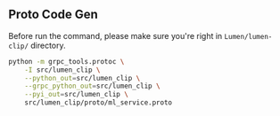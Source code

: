 ## Proto Code Gen

Before run the command, please make sure you're right in `Lumen/lumen-clip/` directory.

```bash
python -m grpc_tools.protoc \
    -I src/lumen_clip \
    --python_out=src/lumen_clip \
    --grpc_python_out=src/lumen_clip \
    --pyi_out=src/lumen_clip \
    src/lumen_clip/proto/ml_service.proto
```
